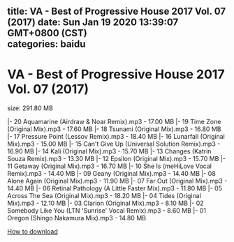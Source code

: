
title: VA - Best of Progressive House 2017 Vol. 07 (2017)
date: Sun Jan 19 2020 13:39:07 GMT+0800 (CST)    
categories: baidu
---

# VA - Best of Progressive House 2017 Vol. 07 (2017)
size: 291.80 MB
 
 
|- 20 Aquamarine (Airdraw & Noar Remix).mp3 - 17.00 MB
|- 19 Time Zone (Original Mix).mp3 - 17.60 MB
|- 18 Tsunami (Original Mix).mp3 - 16.80 MB
|- 17 Pressure Point (Lessov Remix).mp3 - 18.40 MB
|- 16 Lunarfall (Original Mix).mp3 - 15.00 MB
|- 15 Can't Give Up (Universal Solution Remix).mp3 - 16.90 MB
|- 14 Kali (Original Mix).mp3 - 15.70 MB
|- 13 Changes (Katrin Souza Remix).mp3 - 13.30 MB
|- 12 Epsilon (Original Mix).mp3 - 15.70 MB
|- 11 Getaway (Original Mix).mp3 - 16.70 MB
|- 10 She Is (meHiLove Vocal Remix).mp3 - 14.40 MB
|- 09 Geany (Original Mix).mp3 - 14.40 MB
|- 08 Alone Again (Original Mix).mp3 - 11.90 MB
|- 07 Far Out (Original Mix).mp3 - 14.40 MB
|- 06 Retinal Pathology (A Little Faster Mix).mp3 - 11.80 MB
|- 05 Across The Sea (Original Mix).mp3 - 18.20 MB
|- 04 Tides (Original Mix).mp3 - 12.10 MB
|- 03 Clarion (Original Mix).mp3 - 8.10 MB
|- 02 Somebody Like You (LTN 'Sunrise' Vocal Remix).mp3 - 8.60 MB
|- 01 Oregon (Shingo Nakamura Mix).mp3 - 14.80 MB

[How to download](https://bpcam.bemobtrk.com/go/2ceec3aa-1ca2-46d6-b9ff-aaa5c184517c?jno=2663)